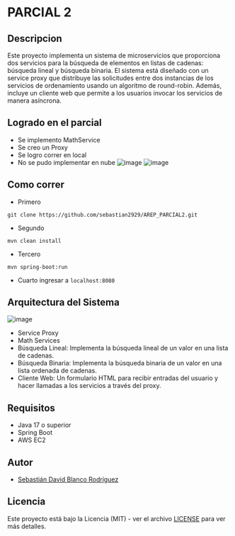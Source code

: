 # PARCIAL 2

## Descripcion

Este proyecto implementa un sistema de microservicios que proporciona dos servicios para la búsqueda de elementos en listas de cadenas: búsqueda lineal y búsqueda binaria. El sistema está diseñado con un service proxy que distribuye las solicitudes entre dos instancias de los servicios de ordenamiento usando un algoritmo de round-robin. Además, incluye un cliente web que permite a los usuarios invocar los servicios de manera asíncrona.
 

## Logrado en el parcial
- Se implemento MathService
- Se creo un Proxy
- Se logro correr en local
- No se pudo implementar en nube
![image](https://github.com/user-attachments/assets/37894295-f72f-4c35-a255-b116460f4177)
![image](https://github.com/user-attachments/assets/483370ab-19cc-4f03-86d8-ddc521da005a)

## Como correr
- Primero
```
git clone https://github.com/sebastian2929/AREP_PARCIAL2.git
```
- Segundo
```
mvn clean install
```
- Tercero
```
mvn spring-boot:run 
```
- Cuarto
ingresar a ``` localhost:8080 ```
## Arquitectura del Sistema
![image](https://github.com/user-attachments/assets/52dc3de0-fc14-433c-9937-03ccea6c69f9)

- Service Proxy
- Math Services
- Búsqueda Lineal: Implementa la búsqueda lineal de un valor en una lista de cadenas.
- Búsqueda Binaria: Implementa la búsqueda binaria de un valor en una lista ordenada de cadenas.
- Cliente Web: Un formulario HTML para recibir entradas del usuario y hacer llamadas a los servicios a través del proxy.


## Requisitos
- Java 17 o superior
- Spring Boot
- AWS EC2
## Autor

- [Sebastián David Blanco Rodríguez](https://github.com/Sebastian2929)


## Licencia


Este proyecto está bajo la Licencia (MIT) - ver el archivo [LICENSE](LICENSE.md) para ver más detalles.


